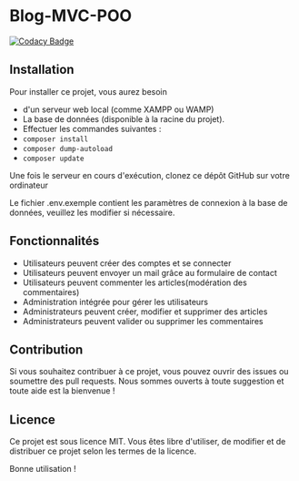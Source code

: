 # Blog-MVC-POO
[![Codacy Badge](https://app.codacy.com/project/badge/Grade/6d83287955a442a48bdbef31197ece0b)](https://www.codacy.com/gh/brianthiely/Blog-MVC-POO/dashboard?utm_source=github.com&amp;utm_medium=referral&amp;utm_content=brianthiely/Blog-MVC-POO&amp;utm_campaign=Badge_Grade)
## Installation
Pour installer ce projet, vous aurez besoin
- d'un serveur web local (comme XAMPP ou WAMP)
- La base de données (disponible à la racine du projet).
- Effectuer les commandes suivantes :
- ```composer install```
- ```composer dump-autoload```
- ```composer update```

Une fois le serveur en cours d'exécution, clonez ce dépôt GitHub sur votre ordinateur

Le fichier .env.exemple contient les paramètres de connexion à la base de données, veuillez les modifier si nécessaire.

## Fonctionnalités  
-   Utilisateurs peuvent créer des comptes et se connecter
-   Utilisateurs peuvent envoyer un mail grâce au formulaire de contact
-   Utilisateurs peuvent commenter les articles(modération des commentaires)
-   Administration intégrée pour gérer les utilisateurs
-   Administrateurs peuvent créer, modifier et supprimer des articles
-   Administrateurs peuvent valider ou supprimer les commentaires

## Contribution
Si vous souhaitez contribuer à ce projet, vous pouvez ouvrir des issues ou soumettre des pull requests. Nous sommes ouverts à toute suggestion et toute aide est la bienvenue !

## Licence
Ce projet est sous licence MIT. Vous êtes libre d'utiliser, de modifier et de distribuer ce projet selon les termes de la licence.

Bonne utilisation !
